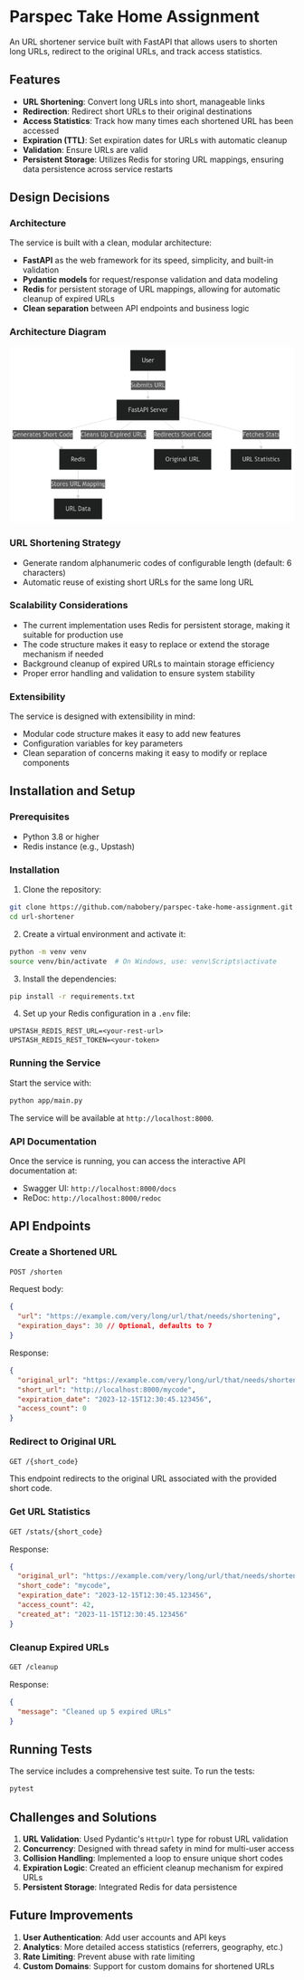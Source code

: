 # Parspec Take Home Assignment

An URL shortener service built with FastAPI that allows users to shorten long URLs, redirect to the original URLs, and track access statistics.

## Features

- **URL Shortening**: Convert long URLs into short, manageable links
- **Redirection**: Redirect short URLs to their original destinations
- **Access Statistics**: Track how many times each shortened URL has been accessed
- **Expiration (TTL)**: Set expiration dates for URLs with automatic cleanup
- **Validation**: Ensure URLs are valid
- **Persistent Storage**: Utilizes Redis for storing URL mappings, ensuring data persistence across service restarts

## Design Decisions

### Architecture

The service is built with a clean, modular architecture:

- **FastAPI** as the web framework for its speed, simplicity, and built-in validation
- **Pydantic models** for request/response validation and data modeling
- **Redis** for persistent storage of URL mappings, allowing for automatic cleanup of expired URLs
- **Clean separation** between API endpoints and business logic

### Architecture Diagram

![Architecture Diagram](assets/Architecture%20Diagram.png)

### URL Shortening Strategy

- Generate random alphanumeric codes of configurable length (default: 6 characters)
- Automatic reuse of existing short URLs for the same long URL

### Scalability Considerations

- The current implementation uses Redis for persistent storage, making it suitable for production use
- The code structure makes it easy to replace or extend the storage mechanism if needed
- Background cleanup of expired URLs to maintain storage efficiency
- Proper error handling and validation to ensure system stability

### Extensibility

The service is designed with extensibility in mind:

- Modular code structure makes it easy to add new features
- Configuration variables for key parameters
- Clean separation of concerns making it easy to modify or replace components

## Installation and Setup

### Prerequisites

- Python 3.8 or higher
- Redis instance (e.g., Upstash)

### Installation

1. Clone the repository:

```bash
git clone https://github.com/nabobery/parspec-take-home-assignment.git
cd url-shortener
```

2. Create a virtual environment and activate it:

```bash
python -m venv venv
source venv/bin/activate  # On Windows, use: venv\Scripts\activate
```

3. Install the dependencies:

```bash
pip install -r requirements.txt
```

4. Set up your Redis configuration in a `.env` file:

```env
UPSTASH_REDIS_REST_URL=<your-rest-url>
UPSTASH_REDIS_REST_TOKEN=<your-token>

```

### Running the Service

Start the service with:

```bash
python app/main.py
```

The service will be available at `http://localhost:8000`.

### API Documentation

Once the service is running, you can access the interactive API documentation at:

- Swagger UI: `http://localhost:8000/docs`
- ReDoc: `http://localhost:8000/redoc`

## API Endpoints

### Create a Shortened URL

```bash
POST /shorten
```

Request body:

```json
{
  "url": "https://example.com/very/long/url/that/needs/shortening",
  "expiration_days": 30 // Optional, defaults to 7
}
```

Response:

```json
{
  "original_url": "https://example.com/very/long/url/that/needs/shortening",
  "short_url": "http://localhost:8000/mycode",
  "expiration_date": "2023-12-15T12:30:45.123456",
  "access_count": 0
}
```

### Redirect to Original URL

```bash
GET /{short_code}
```

This endpoint redirects to the original URL associated with the provided short code.

### Get URL Statistics

```bash
GET /stats/{short_code}
```

Response:

```json
{
  "original_url": "https://example.com/very/long/url/that/needs/shortening",
  "short_code": "mycode",
  "expiration_date": "2023-12-15T12:30:45.123456",
  "access_count": 42,
  "created_at": "2023-11-15T12:30:45.123456"
}
```

### Cleanup Expired URLs

```bash
GET /cleanup
```

Response:

```json
{
  "message": "Cleaned up 5 expired URLs"
}
```

## Running Tests

The service includes a comprehensive test suite. To run the tests:

```bash
pytest
```

## Challenges and Solutions

1. **URL Validation**: Used Pydantic's `HttpUrl` type for robust URL validation
2. **Concurrency**: Designed with thread safety in mind for multi-user access
3. **Collision Handling**: Implemented a loop to ensure unique short codes
4. **Expiration Logic**: Created an efficient cleanup mechanism for expired URLs
5. **Persistent Storage**: Integrated Redis for data persistence

## Future Improvements

1. **User Authentication**: Add user accounts and API keys
2. **Analytics**: More detailed access statistics (referrers, geography, etc.)
3. **Rate Limiting**: Prevent abuse with rate limiting
4. **Custom Domains**: Support for custom domains for shortened URLs

